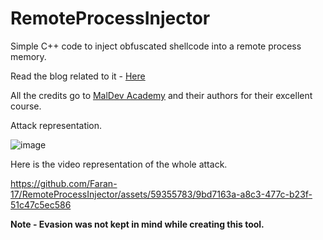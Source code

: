 # RemoteProcessInjector
Simple C++ code to inject obfuscated shellcode into a remote process memory.

Read the blog related to it - [Here](https://chrollo-dll.gitbook.io/chrollo/security-blogs/malware-development-and-ttps/remote-process-shellcode-injection-t1055)

All the credits go to [MalDev Academy](https://maldevacademy.com/) and their authors for their excellent course.  

Attack representation.

![image](https://github.com/Faran-17/RemoteProcessInjector/assets/59355783/3c177858-d4d4-4ce1-b70a-8aac514f2b27)


Here is the video representation of the whole attack.

https://github.com/Faran-17/RemoteProcessInjector/assets/59355783/9bd7163a-a8c3-477c-b23f-51c47c5ec586


**Note - Evasion was not kept in mind while creating this tool.**



